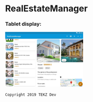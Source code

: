 # RealEstateManager

### Tablet display:

<img src="./readme/tablet_display.jpg" width="50%" height="50%">











    Copyright 2019 TEKZ Dev

